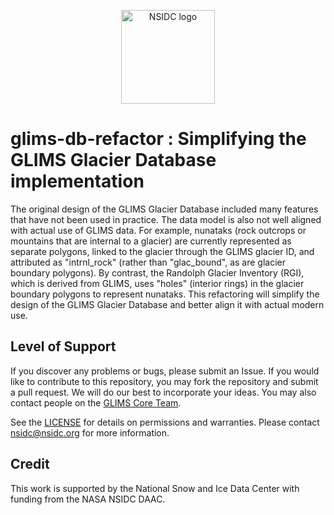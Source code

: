 <p align="center">
  <img alt="NSIDC logo" src="https://nsidc.org/themes/custom/nsidc/logo.svg" width="150" />
</p>

# glims-db-refactor : Simplifying the GLIMS Glacier Database implementation

The original design of the GLIMS Glacier Database included many features that
have not been used in practice.  The data model is also not well aligned
with actual use of GLIMS data.  For example, nunataks (rock outcrops or
mountains that are internal to a glacier) are currently represented as
separate polygons, linked to the glacier through the GLIMS glacier ID, and
attributed as "intrnl_rock" (rather than "glac_bound", as are glacier
boundary polygons).  By contrast, the Randolph Glacier Inventory (RGI),
which is derived from GLIMS, uses "holes" (interior rings) in the glacier
boundary polygons to represent nunataks.  This refactoring will simplify
the design of the GLIMS Glacier Database and better align it with actual
modern use.

## Level of Support

If you discover any problems or bugs, please submit an Issue. If you would
like to contribute to this repository, you may fork the repository and
submit a pull request.  We will do our best to incorporate your ideas.  You
may also contact people on the [GLIMS Core
Team](https://www.glims.org/About/glims_core_team.html).

See the [LICENSE](LICENSE) for details on permissions and warranties. Please contact
nsidc@nsidc.org for more information.

## Credit

This work is supported by the National Snow and Ice Data Center with
funding from the NASA NSIDC DAAC.
